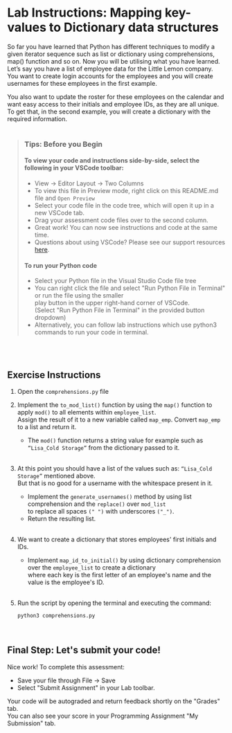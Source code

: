 # Lab Instructions: Mapping key-values to Dictionary data structures 

So far you have learned that Python has different techniques to modify a given iterator sequence such as list or dictionary using comprehensions,  
map() function and so on. Now you will be utilising what you have learned. Let’s say you have a list of employee data for the Little Lemon company.  
You want to create login accounts for the employees and you will create usernames for these employees in the first example. 

You also want to update the roster for these employees on the calendar and want easy access to their initials and employee IDs, as they are all unique.  
To get that, in the second example, you will create a dictionary with the required information. 
<br><br>

> ### **Tips: Before you Begin**
> #### **To view your code and instructions side-by-side**, select the following in your VSCode toolbar:
> - View -> Editor Layout -> Two Columns
> - To view this file in Preview mode, right click on this README.md file and `Open Preview`
> - Select your code file in the code tree, which will open it up in a new VSCode tab.
> - Drag your assessment code files over to the second column. 
> - Great work! You can now see instructions and code at the same time. 
> - Questions about using VSCode? Please see our support resources [here](https://www.coursera.org/learn/programming-in-python/supplement/2IEyt/visual-studio-code-on-coursera).
> #### **To run your Python code**
> - Select your Python file in the Visual Studio Code file tree 
> - You can right click the file and select "Run Python File in Terminal" 
>   or run the file using the smaller   
    play button in the upper right-hand corner 
>   of VSCode.  
    (Select "Run Python File in Terminal" in the provided button dropdown)
> - Alternatively, you can follow lab instructions which use python3 commands to run your code in terminal.
> 
 <br><br> 

## Exercise Instructions

1. Open the `comprehensions.py` file

2. Implement the `to_mod_list()` function by using the `map()` function to apply `mod()`
   to all elements within `employee_list`.  
    Assign the result of it to a new variable called `map_emp`. Convert `map_emp` to a list and return it. 
   - The `mod()` function returns a string value for example such as `“Lisa_Cold Storage”` from the dictionary passed to it. <br><br>

3. At this point you should have a list of the values such as: `“Lisa_Cold Storage”` mentioned above.  
But that is no good for a username with the whitespace present in it.  
    - Implement the `generate_usernames()` method by using list comprehension and the `replace()` over `mod_list`  
  to replace all spaces `(" ")` with underscores `("_")`. 
    - Return the resulting list. <br><br>

4. We want to create a dictionary that stores employees' first initials and IDs. 
    - Implement `map_id_to_initial()` by using dictionary 
comprehension over the `employee_list` to create a dictionary   
where each key is the 
first letter of an employee's name and the value is the employee's ID.<br><br>

5. Run the script by opening the terminal and executing the command:
    ```
    python3 comprehensions.py
    ```

<br>


## Final Step: Let's submit your code!
Nice work! To complete this assessment:
- Save your file through File -> Save 
- Select "Submit Assignment" in your Lab toolbar. 

Your code will be autograded and return feedback shortly on the "Grades" tab.  
You can also see your score in your Programming Assignment "My Submission" tab.
<br> <br> 
